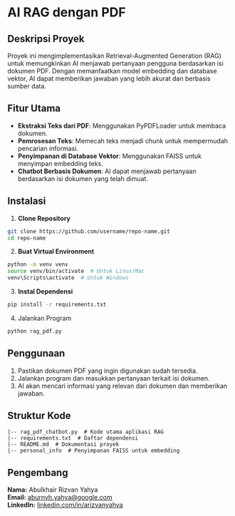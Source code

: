 # AI RAG dengan PDF

## Deskripsi Proyek
Proyek ini mengimplementasikan Retrieval-Augmented Generation (RAG) untuk memungkinkan AI menjawab pertanyaan pengguna berdasarkan isi dokumen PDF. Dengan memanfaatkan model embedding dan database vektor, AI dapat memberikan jawaban yang lebih akurat dan berbasis sumber data.

## Fitur Utama
- **Ekstraksi Teks dari PDF**: Menggunakan PyPDFLoader untuk membaca dokumen.
- **Pemrosesan Teks**: Memecah teks menjadi chunk untuk mempermudah pencarian informasi.
- **Penyimpanan di Database Vektor**: Menggunakan FAISS untuk menyimpan embedding teks.
- **Chatbot Berbasis Dokumen**: AI dapat menjawab pertanyaan berdasarkan isi dokumen yang telah dimuat.

## Instalasi

1. **Clone Repository**
```bash
git clone https://github.com/username/repo-name.git
cd repo-name
```

2. **Buat Virtual Environment**
```bash
python -m venv venv
source venv/bin/activate  # Untuk Linux/Mac
venv\Scripts\activate  # Untuk Windows
```

3. **Instal Dependensi**
```bash
pip install -r requirements.txt
```

4. Jalankan Program
```bash
python rag_pdf.py
```

## Penggunaan
1. Pastikan dokumen PDF yang ingin digunakan sudah tersedia.
2. Jalankan program dan masukkan pertanyaan terkait isi dokumen.
3. AI akan mencari informasi yang relevan dari dokumen dan memberikan jawaban.

## Struktur Kode
```
|-- rag_pdf_chatbot.py  # Kode utama aplikasi RAG
|-- requirements.txt  # Daftar dependensi
|-- README.md  # Dokumentasi proyek
|-- personal_info  # Penyimpanan FAISS untuk embedding
```

## Pengembang
**Nama:** Abulkhair Rizvan Yahya  
**Email:** [aburnyh.yahya@google.com](mailto:aburnyh.yahya@google.com)  
**LinkedIn:** [linkedin.com/in/arizvanyahya](https://linkedin.com/in/arizvanyahya)  

